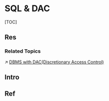# SQL & DAC

[TOC]



## Res
### Related Topics
↗ [DBMS with DAC(Discretionary Access Control)](../../../../../../../../CyberSecurity/System%20Security/Database%20System%20Security/DBMS%20Access%20Control/DBMS%20with%20DAC(Discretionary%20Access%20Control)/DBMS%20with%20DAC(Discretionary%20Access%20Control).md)



## Intro


## Ref

